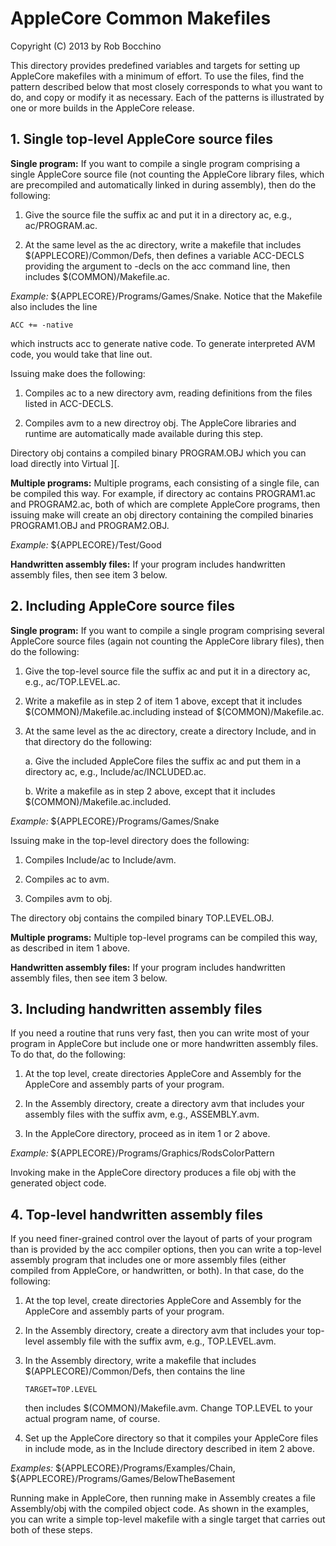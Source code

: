 AppleCore Common Makefiles
==========================
Copyright (C) 2013 by Rob Bocchino

This directory provides predefined variables and targets for setting
up AppleCore makefiles with a minimum of effort.  To use the files,
find the pattern described below that most closely corresponds to what
you want to do, and copy or modify it as necessary.  Each of the
patterns is illustrated by one or more builds in the AppleCore
release.

1\. Single top-level AppleCore source files
-------------------------------------------

**Single program:** If you want to compile a single program comprising
a single AppleCore source file (not counting the AppleCore library
files, which are precompiled and automatically linked in during
assembly), then do the following:

1. Give the source file the suffix ac and put it in a directory
   ac, e.g., ac/PROGRAM.ac.

2. At the same level as the ac directory, write a makefile that
   includes $(APPLECORE)/Common/Defs, then defines a variable
   ACC-DECLS providing the argument to -decls on the acc command line,
   then includes $(COMMON)/Makefile.ac.

*Example:* ${APPLECORE}/Programs/Games/Snake. Notice that the Makefile
also includes the line

  `ACC += -native`

which instructs acc to generate native code. To generate interpreted
AVM code, you would take that line out.

Issuing make does the following:

1. Compiles ac to a new directory avm, reading definitions from the
   files listed in ACC-DECLS.

2. Compiles avm to a new directroy obj.  The AppleCore libraries
   and runtime are automatically made available during this step.

Directory obj contains a compiled binary PROGRAM.OBJ which you can
load directly into Virtual ][.

**Multiple programs:** Multiple programs, each consisting of a single
file, can be compiled this way.  For example, if directory ac contains
PROGRAM1.ac and PROGRAM2.ac, both of which are complete AppleCore
programs, then issuing make will create an obj directory containing
the compiled binaries PROGRAM1.OBJ and PROGRAM2.OBJ.

*Example:* ${APPLECORE}/Test/Good

**Handwritten assembly files:** If your program includes handwritten
assembly files, then see item 3 below.

2\. Including AppleCore source files
------------------------------------

**Single program:** If you want to compile a single program comprising
several AppleCore source files (again not counting the AppleCore
library files), then do the following:

1. Give the top-level source file the suffix ac and put it in a
   directory ac, e.g., ac/TOP.LEVEL.ac.

2. Write a makefile as in step 2 of item 1 above, except that it
   includes $(COMMON)/Makefile.ac.including instead of
   $(COMMON)/Makefile.ac.

3. At the same level as the ac directory, create a directory Include,
   and in that directory do the following:

   a. Give the included AppleCore files the suffix ac and put them in
      a directory ac, e.g., Include/ac/INCLUDED.ac.

   b. Write a makefile as in step 2 above, except that it includes
      $(COMMON)/Makefile.ac.included.

*Example:* ${APPLECORE}/Programs/Games/Snake

Issuing make in the top-level directory does the following:

1. Compiles Include/ac to Include/avm.

2. Compiles ac to avm.

3. Compiles avm to obj.  

The directory obj contains the compiled binary TOP.LEVEL.OBJ.

**Multiple programs:** Multiple top-level programs can be compiled
this way, as described in item 1 above.

**Handwritten assembly files:** If your program includes handwritten
assembly files, then see item 3 below.

3\. Including handwritten assembly files
----------------------------------------

If you need a routine that runs very fast, then you can write most of
your program in AppleCore but include one or more handwritten assembly
files.  To do that, do the following:

1. At the top level, create directories AppleCore and Assembly for the
   AppleCore and assembly parts of your program.

2. In the Assembly directory, create a directory avm that includes
   your assembly files with the suffix avm, e.g., ASSEMBLY.avm.

3. In the AppleCore directory, proceed as in item 1 or 2 above.

*Example:* ${APPLECORE}/Programs/Graphics/RodsColorPattern

Invoking make in the AppleCore directory produces a file obj with the
generated object code.

4\. Top-level handwritten assembly files
----------------------------------------

If you need finer-grained control over the layout of parts of your
program than is provided by the acc compiler options, then you can
write a top-level assembly program that includes one or more assembly
files (either compiled from AppleCore, or handwritten, or both).  In
that case, do the following:

1. At the top level, create directories AppleCore and Assembly for the
   AppleCore and assembly parts of your program.

2. In the Assembly directory, create a directory avm that includes
   your top-level assembly file with the suffix avm, e.g.,
   TOP.LEVEL.avm.

3. In the Assembly directory, write a makefile that includes
   $(APPLECORE)/Common/Defs, then contains the line

   `TARGET=TOP.LEVEL`

   then includes $(COMMON)/Makefile.avm.  Change TOP.LEVEL to your
   actual program name, of course.

4. Set up the AppleCore directory so that it compiles your AppleCore
   files in include mode, as in the Include directory described in
   item 2 above.

*Examples:* ${APPLECORE}/Programs/Examples/Chain,
${APPLECORE}/Programs/Games/BelowTheBasement

Running make in AppleCore, then running make in Assembly creates a
file Assembly/obj with the compiled object code.  As shown in the
examples, you can write a simple top-level makefile with a single
target that carries out both of these steps.


